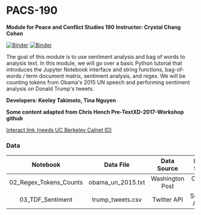 # PACS-190
**Module for Peace and Conflict Studies 190**
**Instructor: Crystal Chang Cohen**

[![Binder](https://mybinder.org/badge.svg)](https://mybinder.org/v2/gh/ds-modules/PACS-195/master)
[![Binder](https://img.shields.io/badge/Launch-UCB%20Datahub-blue.svg)](http://datahub.berkeley.edu/user-redirect/interact?account=ds-modules&repo=PACS-190&branch=master&path=)

The goal of this module is to use sentiment analysis and bag of words to analysis text. In this module, we will go over a basic Python tutorial that introduces the Jupyter Notebook interface and string functions, bag-of-words / term document matrix, sentiment analysis, and regex. We will be counting tokens from Obama's 2015 UN speech and performing sentiment analysis on Donald Trump's tweets. 

**Developers: Keeley Takimoto, Tina Nguyen** 

**Some content adapted from Chris Hench Pre-TextXD-2017-Workshop github**

[Interact link (needs UC Berkeley Calnet ID)](http://datahub.berkeley.edu/user-redirect/interact?account=ds-modules&repo=PACS-190&branch=master&path=)

### Data
| Notebook        | Data File       | Data Source      | Reason for Use         |
| :-------------: | :-------------: | :-------------:  | :--------------------: |
| 02_Regex_Tokens_Counts |  obama_un_2015.txt  | Washington Post     | Calculate tokens  |
| 03_TDF_Sentiment | trump_tweets.csv  | Twitter API   | Sentiment Analysis |
